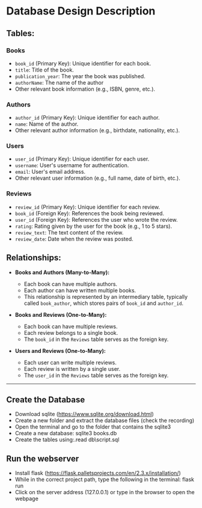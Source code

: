 # Database Design Description

## Tables:

### Books
- `book_id` (Primary Key): Unique identifier for each book.
- `title`: Title of the book.
- `publication_year`: The year the book was published.
- `authorName`: The name of the author
- Other relevant book information (e.g., ISBN, genre, etc.).

### Authors
- `author_id` (Primary Key): Unique identifier for each author.
- `name`: Name of the author.
- Other relevant author information (e.g., birthdate, nationality, etc.).

### Users
- `user_id` (Primary Key): Unique identifier for each user.
- `username`: User's username for authentication.
- `email`: User's email address.
- Other relevant user information (e.g., full name, date of birth, etc.).

### Reviews
- `review_id` (Primary Key): Unique identifier for each review.
- `book_id` (Foreign Key): References the book being reviewed.
- `user_id` (Foreign Key): References the user who wrote the review.
- `rating`: Rating given by the user for the book (e.g., 1 to 5 stars).
- `review_text`: The text content of the review.
- `review_date`: Date when the review was posted.

## Relationships:

- **Books and Authors (Many-to-Many):**
  - Each book can have multiple authors.
  - Each author can have written multiple books.
  - This relationship is represented by an intermediary table, typically called `book_author`, which stores pairs of `book_id` and `author_id`.

- **Books and Reviews (One-to-Many):**
  - Each book can have multiple reviews.
  - Each review belongs to a single book.
  - The `book_id` in the `Reviews` table serves as the foreign key.

- **Users and Reviews (One-to-Many):**
  - Each user can write multiple reviews.
  - Each review is written by a single user.
  - The `user_id` in the `Reviews` table serves as the foreign key.

---

## Create the Database
- Download sqlite (https://www.sqlite.org/download.html)
- Create a new folder and extract the database files (check the recording)
- Open the terminal and go to the folder that contains the sqlite3
- Create a new database: sqlite3 books.db
- Create the tables using:.read db\script.sql


## Run the webserver
- Install flask (https://flask.palletsprojects.com/en/2.3.x/installation/)
- While in the correct project path, type the following in the terminal: flask run
- Click on the server address (127.0.0.1) or type in the browser to open the webpage